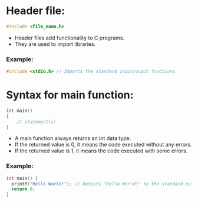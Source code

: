 # Header file:
```c
#include <file_name.h>
```
- Header files add functionality to C programs.
- They are used to import libraries.
### Example:
```c
#include <stdio.h> // Imports the standard input/ouput functions.
```

# Syntax for main function:
```c
int main()
{
    // statement(s)
}
```

- A main function always returns an int data type.
- If the returned value is 0, it means the code executed without any errors.
- If the returned value is 1, it means the code executed with some errors.

### Example:
```c
int main() {
  printf("Hello World!"); // Outputs "Hello World!" to the standard output
  return 0;
}
```